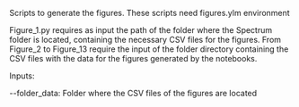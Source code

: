 Scripts to generate the figures.
These scripts need figures.ylm environment 

Figure_1.py requires as input the path of the folder where the Spectrum folder is located, containing the necessary CSV files for the figures.
From Figure_2 to Figure_13 require the input of the folder directory containing the CSV files with the data for the figures generated by the notebooks.

Inputs:

--folder_data: Folder where the CSV files of the figures are located
